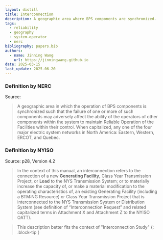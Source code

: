 ```yaml
---
layout: distill
title: Interconnection
description: A geographic area where BPS components are synchronized.
tags:
  - reliability
  - geography
  - system-operator
  - nerc
bibliography: papers.bib
authors:
  - name: Jinning Wang
    url: https://jinningwang.github.io
date: 2025-03-15
last_update: 2025-06-20
---
```


### Definition by NERC

Source: <d-cite key="nerc2024glossary"></d-cite>

> A geographic area in which the operation of BPS components is synchronized such that the failure of one or more of such components may adversely affect the ability of the operators of other components within the system to maintain Reliable Operation of the Facilities within their control. When capitalized, any one of the four major electric system networks in North America: Eastern, Western, ERCOT, and Quebec.

### Definition by NYISO

Source: <d-cite key="nyiso2023tei"></d-cite> p28, Version 4.2

> In the context of this manual, an interconnection refers to the connection of a new **Generating Facility**, Class Year Transmission Project, or **Load** to the NYS Transmission System;
> or to materially increase the capacity of, or make a material modification to the operating characteristics of, an existing Generating Facility (including a BTM:NG Resource) or Class Year Transmission Project that is interconnected to the NYS Transmission System or Distribution System (see definition of “Interconnection Request” and related capitalized terms in Attachment X and Attachment Z to the NYISO OATT).

<!-- prettier-ignore-start -->
> This description better fits the context of "Interconnection Study"
{: .block-tip }
<!-- prettier-ignore-end -->
